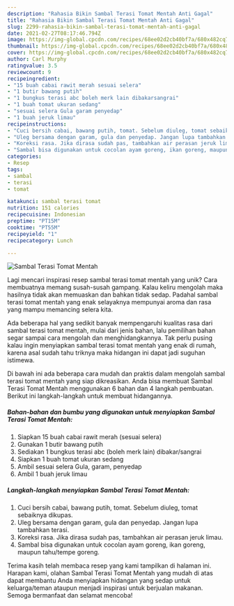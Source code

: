 ```yaml
---
description: "Rahasia Bikin Sambal Terasi Tomat Mentah Anti Gagal"
title: "Rahasia Bikin Sambal Terasi Tomat Mentah Anti Gagal"
slug: 2299-rahasia-bikin-sambal-terasi-tomat-mentah-anti-gagal
date: 2021-02-27T08:17:46.794Z
image: https://img-global.cpcdn.com/recipes/68ee02d2cb40bf7a/680x482cq70/sambal-terasi-tomat-mentah-foto-resep-utama.jpg
thumbnail: https://img-global.cpcdn.com/recipes/68ee02d2cb40bf7a/680x482cq70/sambal-terasi-tomat-mentah-foto-resep-utama.jpg
cover: https://img-global.cpcdn.com/recipes/68ee02d2cb40bf7a/680x482cq70/sambal-terasi-tomat-mentah-foto-resep-utama.jpg
author: Carl Murphy
ratingvalue: 3.5
reviewcount: 9
recipeingredient:
- "15 buah cabai rawit merah sesuai selera"
- "1 butir bawang putih"
- "1 bungkus terasi abc boleh merk lain dibakarsangrai"
- "1 buah tomat ukuran sedang"
- "sesuai selera Gula garam penyedap"
- "1 buah jeruk limau"
recipeinstructions:
- "Cuci bersih cabai, bawang putih, tomat. Sebelum diuleg, tomat sebaiknya dikupas."
- "Uleg bersama dengan garam, gula dan penyedap. Jangan lupa tambahkan terasi."
- "Koreksi rasa. Jika dirasa sudah pas, tambahkan air perasan jeruk limau."
- "Sambal bisa digunakan untuk cocolan ayam goreng, ikan goreng, maupun tahu/tempe goreng."
categories:
- Resep
tags:
- sambal
- terasi
- tomat

katakunci: sambal terasi tomat 
nutrition: 151 calories
recipecuisine: Indonesian
preptime: "PT15M"
cooktime: "PT55M"
recipeyield: "1"
recipecategory: Lunch

---
```



![Sambal Terasi Tomat Mentah](https://img-global.cpcdn.com/recipes/68ee02d2cb40bf7a/680x482cq70/sambal-terasi-tomat-mentah-foto-resep-utama.jpg)

Lagi mencari inspirasi resep sambal terasi tomat mentah yang unik? Cara membuatnya memang susah-susah gampang. Kalau keliru mengolah maka hasilnya tidak akan memuaskan dan bahkan tidak sedap. Padahal sambal terasi tomat mentah yang enak selayaknya mempunyai aroma dan rasa yang mampu memancing selera kita.



Ada beberapa hal yang sedikit banyak mempengaruhi kualitas rasa dari sambal terasi tomat mentah, mulai dari jenis bahan, lalu pemilihan bahan segar sampai cara mengolah dan menghidangkannya. Tak perlu pusing kalau ingin menyiapkan sambal terasi tomat mentah yang enak di rumah, karena asal sudah tahu triknya maka hidangan ini dapat jadi suguhan istimewa.


Di bawah ini ada beberapa cara mudah dan praktis dalam mengolah sambal terasi tomat mentah yang siap dikreasikan. Anda bisa membuat Sambal Terasi Tomat Mentah menggunakan 6 bahan dan 4 langkah pembuatan. Berikut ini langkah-langkah untuk membuat hidangannya.

<!--inarticleads1-->

##### Bahan-bahan dan bumbu yang digunakan untuk menyiapkan Sambal Terasi Tomat Mentah:

1. Siapkan 15 buah cabai rawit merah (sesuai selera)
1. Gunakan 1 butir bawang putih
1. Sediakan 1 bungkus terasi abc (boleh merk lain) dibakar/sangrai
1. Siapkan 1 buah tomat ukuran sedang
1. Ambil sesuai selera Gula, garam, penyedap
1. Ambil 1 buah jeruk limau




<!--inarticleads2-->

##### Langkah-langkah menyiapkan Sambal Terasi Tomat Mentah:

1. Cuci bersih cabai, bawang putih, tomat. Sebelum diuleg, tomat sebaiknya dikupas.
1. Uleg bersama dengan garam, gula dan penyedap. Jangan lupa tambahkan terasi.
1. Koreksi rasa. Jika dirasa sudah pas, tambahkan air perasan jeruk limau.
1. Sambal bisa digunakan untuk cocolan ayam goreng, ikan goreng, maupun tahu/tempe goreng.




Terima kasih telah membaca resep yang kami tampilkan di halaman ini. Harapan kami, olahan Sambal Terasi Tomat Mentah yang mudah di atas dapat membantu Anda menyiapkan hidangan yang sedap untuk keluarga/teman ataupun menjadi inspirasi untuk berjualan makanan. Semoga bermanfaat dan selamat mencoba!
